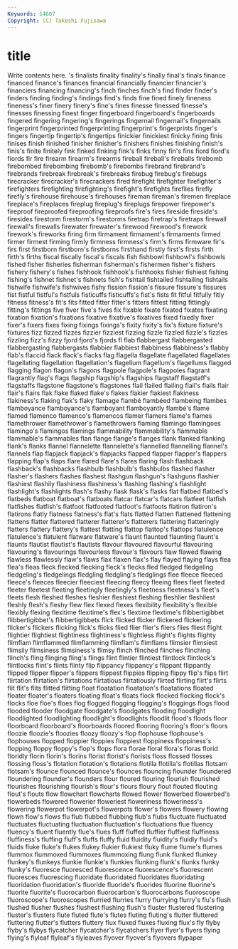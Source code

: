 ```yaml
---
Keywords: 14607 
Copyright: (C) Takeshi Fujisawa
---
```


# title

Write contents here.
's finalists finality finality's finally final's finals finance financed
finance's finances financial financially financier financier's financiers financing financing's finch
finches finch's find finder finder's finders finding finding's findings find's
finds fine fined finely fineness fineness's finer finery finery's fine's
fines finesse finessed finesse's finesses finessing finest finger fingerboard fingerboard's
fingerboards fingered fingering fingering's fingerings fingernail fingernail's fingernails fingerprint fingerprinted
fingerprinting fingerprint's fingerprints finger's fingers fingertip fingertip's fingertips finickier finickiest
finicky fining finis finises finish finished finisher finisher's finishers finishes
finishing finish's finis's finite finitely fink finked finking fink's finks
finny fin's fins fiord fiord's fiords fir fire firearm firearm's
firearms fireball fireball's fireballs firebomb firebombed firebombing firebomb's firebombs firebrand
firebrand's firebrands firebreak firebreak's firebreaks firebug firebug's firebugs firecracker firecracker's
firecrackers fired firefight firefighter firefighter's firefighters firefighting firefighting's firefight's firefights
fireflies firefly firefly's firehouse firehouse's firehouses fireman fireman's firemen fireplace
fireplace's fireplaces fireplug fireplug's fireplugs firepower firepower's fireproof fireproofed fireproofing
fireproofs fire's fires fireside fireside's firesides firestorm firestorm's firestorms firetrap
firetrap's firetraps firewall firewall's firewalls firewater firewater's firewood firewood's firework
firework's fireworks firing firm firmament firmament's firmaments firmed firmer firmest
firming firmly firmness firmness's firm's firms firmware fir's firs first
firstborn firstborn's firstborns firsthand firstly first's firsts firth firth's firths
fiscal fiscally fiscal's fiscals fish fishbowl fishbowl's fishbowls fished fisher
fisheries fisherman fisherman's fishermen fisher's fishers fishery fishery's fishes fishhook
fishhook's fishhooks fishier fishiest fishing fishing's fishnet fishnet's fishnets fish's
fishtail fishtailed fishtailing fishtails fishwife fishwife's fishwives fishy fission fission's
fissure fissure's fissures fist fistful fistful's fistfuls fisticuffs fisticuffs's fist's
fists fit fitful fitfully fitly fitness fitness's fit's fits fitted
fitter fitter's fitters fittest fitting fittingly fitting's fittings five fiver
five's fives fix fixable fixate fixated fixates fixating fixation fixation's
fixations fixative fixative's fixatives fixed fixedly fixer fixer's fixers fixes
fixing fixings fixings's fixity fixity's fix's fixture fixture's fixtures fizz
fizzed fizzes fizzier fizziest fizzing fizzle fizzled fizzle's fizzles fizzling
fizz's fizzy fjord fjord's fjords fl flab flabbergast flabbergasted flabbergasting
flabbergasts flabbier flabbiest flabbiness flabbiness's flabby flab's flaccid flack flack's
flacks flag flagella flagellate flagellated flagellates flagellating flagellation flagellation's flagellum
flagellum's flagellums flagged flagging flagon flagon's flagons flagpole flagpole's flagpoles
flagrant flagrantly flag's flags flagship flagship's flagships flagstaff flagstaff's flagstaffs
flagstone flagstone's flagstones flail flailed flailing flail's flails flair flair's
flairs flak flake flaked flake's flakes flakier flakiest flakiness flakiness's
flaking flak's flaky flamage flambé flambéed flambeing flambes flamboyance flamboyance's
flamboyant flamboyantly flambé's flame flamed flamenco flamenco's flamencos flamer flamers
flame's flames flamethrower flamethrower's flamethrowers flaming flamingo flamingoes flamingo's flamingos
flamings flammability flammability's flammable flammable's flammables flan flange flange's flanges
flank flanked flanking flank's flanks flannel flannelette flannelette's flannelled flannelling
flannel's flannels flap flapjack flapjack's flapjacks flapped flapper flapper's flappers
flapping flap's flaps flare flared flare's flares flaring flash flashback
flashback's flashbacks flashbulb flashbulb's flashbulbs flashed flasher flasher's flashers flashes
flashest flashgun flashgun's flashguns flashier flashiest flashily flashiness flashiness's flashing
flashing's flashlight flashlight's flashlights flash's flashy flask flask's flasks flat
flatbed flatbed's flatbeds flatboat flatboat's flatboats flatcar flatcar's flatcars flatfeet
flatfish flatfishes flatfish's flatfoot flatfooted flatfoot's flatfoots flatiron flatiron's flatirons
flatly flatness flatness's flat's flats flatted flatten flattened flattening flattens
flatter flattered flatterer flatterer's flatterers flattering flatteringly flatters flattery flattery's
flattest flatting flattop flattop's flattops flatulence flatulence's flatulent flatware flatware's
flaunt flaunted flaunting flaunt's flaunts flautist flautist's flautists flavour flavoured
flavourful flavouring flavouring's flavourings flavourless flavour's flavours flaw flawed flawing
flawless flawlessly flaw's flaws flax flaxen flax's flay flayed flaying
flays flea flea's fleas fleck flecked flecking fleck's flecks fled
fledged fledgeling fledgeling's fledgelings fledgling fledgling's fledglings flee fleece fleeced
fleece's fleeces fleecier fleeciest fleecing fleecy fleeing flees fleet fleeted
fleeter fleetest fleeting fleetingly fleetingly's fleetness fleetness's fleet's fleets flesh
fleshed fleshes fleshier fleshiest fleshing fleshlier fleshliest fleshly flesh's fleshy
flew flex flexed flexes flexibility flexibility's flexible flexibly flexing flexitime
flexitime's flex's flextime flextime's flibbertigibbet flibbertigibbet's flibbertigibbets flick flicked flicker
flickered flickering flicker's flickers flicking flick's flicks flied flier flier's
fliers flies fliest flight flightier flightiest flightiness flightiness's flightless flight's
flights flighty flimflam flimflammed flimflamming flimflam's flimflams flimsier flimsiest flimsily
flimsiness flimsiness's flimsy flinch flinched flinches flinching flinch's fling flinging
fling's flings flint flintier flintiest flintlock flintlock's flintlocks flint's flints
flinty flip flippancy flippancy's flippant flippantly flipped flipper flipper's flippers
flippest flippies flipping flippy flip's flips flirt flirtation flirtation's flirtations
flirtatious flirtatiously flirted flirting flirt's flirts flit flit's flits flitted
flitting float floatation floatation's floatations floated floater floater's floaters floating
float's floats flock flocked flocking flock's flocks floe floe's floes
flog flogged flogging flogging's floggings flogs flood flooded flooder floodgate
floodgate's floodgates flooding floodlight floodlighted floodlighting floodlight's floodlights floodlit flood's
floods floor floorboard floorboard's floorboards floored flooring flooring's floor's floors
floozie floozie's floozies floozy floozy's flop flophouse flophouse's flophouses flopped
floppier floppies floppiest floppiness floppiness's flopping floppy floppy's flop's flops
flora florae floral flora's floras florid floridly florin florin's florins
florist florist's florists floss flossed flosses flossing floss's flotation flotation's
flotations flotilla flotilla's flotillas flotsam flotsam's flounce flounced flounce's flounces
flouncing flounder floundered floundering flounder's flounders flour floured flouring flourish
flourished flourishes flourishing flourish's flour's flours floury flout flouted flouting
flout's flouts flow flowchart flowcharts flowed flower flowerbed flowerbed's flowerbeds
flowered flowerier floweriest floweriness floweriness's flowering flowerpot flowerpot's flowerpots flower's
flowers flowery flowing flown flow's flows flu flub flubbed flubbing
flub's flubs fluctuate fluctuated fluctuates fluctuating fluctuation fluctuation's fluctuations flue
fluency fluency's fluent fluently flue's flues fluff fluffed fluffier fluffiest
fluffiness fluffiness's fluffing fluff's fluffs fluffy fluid fluidity fluidity's fluidly
fluid's fluids fluke fluke's flukes flukey flukier flukiest fluky flume
flume's flumes flummox flummoxed flummoxes flummoxing flung flunk flunked flunkey
flunkey's flunkeys flunkie flunkie's flunkies flunking flunk's flunks flunky flunky's
fluoresce fluoresced fluorescence fluorescence's fluorescent fluoresces fluorescing fluoridate fluoridated fluoridates
fluoridating fluoridation fluoridation's fluoride fluoride's fluorides fluorine fluorine's fluorite fluorite's
fluorocarbon fluorocarbon's fluorocarbons fluoroscope fluoroscope's fluoroscopes flurried flurries flurry flurrying
flurry's flu's flush flushed flusher flushes flushest flushing flush's fluster
flustered flustering fluster's flusters flute fluted flute's flutes fluting fluting's
flutter fluttered fluttering flutter's flutters fluttery flux fluxed fluxes fluxing
flux's fly flyby flyby's flybys flycatcher flycatcher's flycatchers flyer flyer's
flyers flying flying's flyleaf flyleaf's flyleaves flyover flyover's flyovers flypaper
